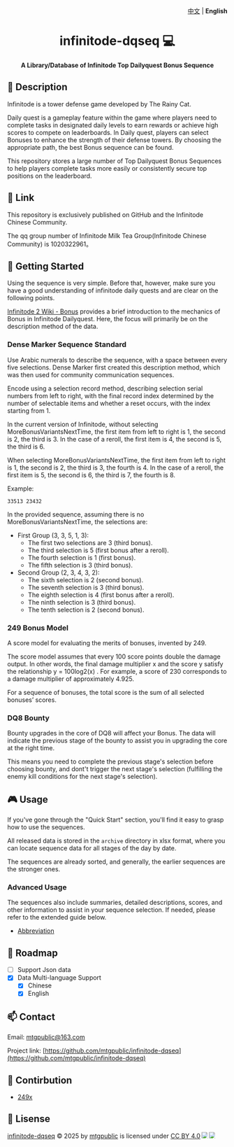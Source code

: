 <p align="right">
      <a href="https://mtgpublic.github.io/infinitode-dqseq/README.zh_CN">中文</a> | <strong>English</strong>
</p>

<h1 align="center" style="font-weight: bold;">infinitode-dqseq 💻</h1>
<p align="center" style="font-weight: bold;">A Library/Database of Infinitode Top Dailyquest Bonus Sequence</p>

## 📌 Description

Infinitode is a tower defense game developed by The Rainy Cat.

Daily quest is a gameplay feature within the game where players need to complete tasks in designated daily levels to earn rewards or achieve high scores to compete on leaderboards. In Daily quest, players can select Bonuses to enhance the strength of their defense towers. By choosing the appropriate path, the best Bonus sequence can be found.

This repository stores a large number of Top Dailyquest Bonus Sequences to help players complete tasks more easily or consistently secure top positions on the leaderboard.

## 🔗 Link

This repository is exclusively published on GitHub and the Infinitode Chinese Community.

The qq group number of Infinitode Milk Tea Group(Infinitode Chinese Community) is 1020322961。

## 🚀 Getting Started

Using the sequence is very simple. Before that, however, make sure you have a good understanding of infinitode daily quests and are clear on the following points.

[Infinitode 2 Wiki - Bonus](https://infinitode-2.fandom.com/wiki/Bonuses) provides a brief introduction to the mechanics of Bonus in Infinitode Dailyquest. Here, the focus will primarily be on the description method of the data.

### Dense Marker Sequence Standard

Use Arabic numerals to describe the sequence, with a space between every five selections. Dense Marker first created this description method, which was then used for community communication sequences.

Encode using a selection record method, describing selection serial numbers from left to right, with the final record index determined by the number of selectable items and whether a reset occurs, with the index starting from 1.

In the current version of Infinitode, without selecting MoreBonusVariantsNextTime, the first item from left to right is 1, the second is 2, the third is 3. In the case of a reroll, the first item is 4, the second is 5, the third is 6.

When selecting MoreBonusVariantsNextTime, the first item from left to right is 1, the second is 2, the third is 3, the fourth is 4. In the case of a reroll, the first item is 5, the second is 6, the third is 7, the fourth is 8.

Example:
```
33513 23432
```

In the provided sequence, assuming there is no MoreBonusVariantsNextTime, the selections are:
- First Group (3, 3, 5, 1, 3):
  - The first two selections are 3 (third bonus).
  - The third selection is 5 (first bonus after a reroll).
  - The fourth selection is 1 (first bonus).
  - The fifth selection is 3 (third bonus).
- Second Group (2, 3, 4, 3, 2):
  - The sixth selection is 2 (second bonus).
  - The seventh selection is 3 (third bonus).
  - The eighth selection is 4 (first bonus after a reroll).
  - The ninth selection is 3 (third bonus).
  - The tenth selection is 2 (second bonus).

### 249 Bonus Model

A score model for evaluating the merits of bonuses, invented by 249.

The score model assumes that every 100 score points double the damage output. In other words, the final damage multiplier x and the score y satisfy the relationship y = 100log2(x) . For example, a score of 230 corresponds to a damage multiplier of approximately 4.925.   

For a sequence of bonuses, the total score is the sum of all selected bonuses’ scores.

### DQ8 Bounty

Bounty upgrades in the core of DQ8 will affect your Bonus. The data will indicate the previous stage of the bounty to assist you in upgrading the core at the right time.

This means you need to complete the previous stage's selection before choosing bounty, and dont't trigger the next stage's selection (fulfilling the enemy kill conditions for the next stage's selection). 

## 🎮 Usage  

If you've gone through the "Quick Start" section, you'll find it easy to grasp how to use the sequences.  

All released data is stored in the `archive` directory in xlsx format, where you can locate sequence data for all stages of the day by date.  

The sequences are already sorted, and generally, the earlier sequences are the stronger ones.  

### Advanced Usage 

The sequences also include summaries, detailed descriptions, scores, and other information to assist in your sequence selection. If needed, please refer to the extended guide below.  

* [Abbreviation](https://mtgpublic.github.io/infinitode-dqseq/guide/Abbreviation)

## 📝 Roadmap

- [ ] Support Json data
- [x] Data Multi-language Support
  - [x] Chinese
  - [x] English

## 📫 Contact

Email: mtgpublic@163.com

Project link: [https://github.com/mtgpublic/infinitode-dqseq](https://github.com/mtgpublic/infinitode-dqseq)

## 🤝 Contirbution

- [249x](https://github.com/249x)

## 📜 Lisense

<a href="https://github.com/mtgpublic/infinitode-dqseq">infinitode-dqseq</a> © 2025 by <a href="https://github.com/mtgpublic">mtgpublic</a> is licensed under <a href="https://creativecommons.org/licenses/by/4.0/">CC BY 4.0</a><img src="https://mirrors.creativecommons.org/presskit/icons/cc.svg" style="max-width: 1em;max-height:1em;margin-left: .2em;"><img src="https://mirrors.creativecommons.org/presskit/icons/by.svg" style="max-width: 1em;max-height:1em;margin-left: .2em;">

